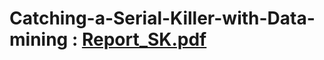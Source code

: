 # Catching-a-Serial-Killer-with-Data-mining : [Report_SK.pdf](https://github.com/SindhuKishoreRao/Catching-a-Serial-Killer-with-Data-mining/files/10298172/Report_SK.pdf)
